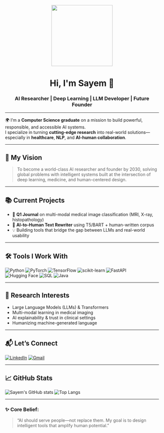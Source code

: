 <div align="center">
  <img src="https://media.giphy.com/media/Z9mnGHAh5i6hy9yRag/giphy.gif" width="200"/>
  <h1>Hi, I'm Sayem 👋</h1>
  <h3>AI Researcher | Deep Learning | LLM Developer | Future Founder</h3>
</div>

---

🌍 I’m a **Computer Science graduate** on a mission to build powerful, responsible, and accessible AI systems.  
I specialize in turning **cutting-edge research** into real-world solutions—especially in **healthcare**, **NLP**, and **AI-human collaboration**.

---

## 💼 My Vision

> To become a world-class AI researcher and founder by 2030, solving global problems with intelligent systems built at the intersection of deep learning, medicine, and human-centered design.

---

## 📚 Current Projects
- 🔬 **Q1 Journal** on multi-modal medical image classification (MRI, X-ray, histopathology)
- 🧠 **AI-to-Human Text Rewriter** using T5/BART + human-written corpus
- 💡 Building tools that bridge the gap between LLMs and real-world usability

---

## 🛠 Tools I Work With

![Python](https://img.shields.io/badge/-Python-000?&logo=Python)
![PyTorch](https://img.shields.io/badge/-PyTorch-000?&logo=PyTorch)
![TensorFlow](https://img.shields.io/badge/-TensorFlow-000?&logo=TensorFlow)
![scikit-learn](https://img.shields.io/badge/-Scikit_Learn-000?&logo=scikit-learn)
![FastAPI](https://img.shields.io/badge/-FastAPI-000?&logo=FastAPI)
![Hugging Face](https://img.shields.io/badge/-Hugging%20Face-000?logo=huggingface)
![SQL](https://img.shields.io/badge/-MySQL-000?&logo=mysql)
![Java](https://img.shields.io/badge/-Java-000?&logo=java)

---

## 🧠 Research Interests
- Large Language Models (LLMs) & Transformers  
- Multi-modal learning in medical imaging  
- AI explainability & trust in clinical settings  
- Humanizing machine-generated language  

---

## 📬 Let’s Connect

[![LinkedIn](https://img.shields.io/badge/-LinkedIn-blue?style=flat-square&logo=linkedin&logoColor=white)](https://www.linkedin.com/in/sayem-ahmed-5b21b21b5/)
[![Gmail](https://img.shields.io/badge/-sayem7456@gmail.com-red?style=flat-square&logo=gmail&logoColor=white)](mailto:sayem7456@gmail.com)

---

## 📈 GitHub Stats

![Sayem's GitHub stats](https://github-readme-stats.vercel.app/api?username=sayem7456&show_icons=true&theme=blue-green)
![Top Langs](https://github-readme-stats.vercel.app/api/top-langs/?username=sayem7456&layout=compact&theme=blue-green)

---

### ✨ Core Belief:
> “AI should serve people—not replace them. My goal is to design intelligent tools that amplify human potential.”
